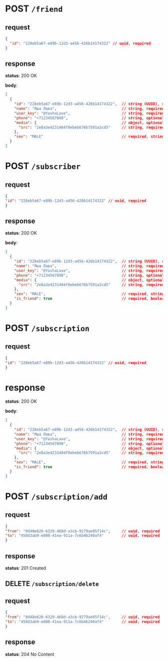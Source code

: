 # POST `/friend`

## request

```json
{
  "id": "228eb5a67-e89b-12d3-a456-426b14174322" // uuid, required
}
```

## response

**status**: 200 OK

**body**:

```json
[
  {
    "id": "228eb5a67-e89b-12d3-a456-426b14174322",  // string (UUID), required
    "name": "Яша Лава",                             // string, required
    "user_key": "@YashaLave",                       // string, required
    "phone": "+71234567890",                        // string, optional
    "media": {                                      // object, optional
      "src": "2e8a3e4231404f0ebeb676b7591a2cd5"     // string, required if media is present
    },
    "sex": "MALE"                                   // required, string. Возможные значения пока FEMALE/MALE
  }
]
```

# POST `/subscriber`

## request

```json
{
"id": "228eb5a67-e89b-12d3-a456-426b14174322" // uuid, required
}
```

## response

**status**: 200 OK

**body**:

```json
[
  {
    "id": "228eb5a67-e89b-12d3-a456-426b14174322",  // string (UUID), required
    "name": "Яша Лава",                             // string, required
    "user_key": "@YashaLave",                       // string, required
    "phone": "+71234567890",                        // string, optional
    "media": {                                      // object, optional
      "src": "2e8a3e4231404f0ebeb676b7591a2cd5"     // string, required if media is present
    },
    "sex": "MALE",                                  // required, string. Возможные значения пока FEMALE/MALE
    "is_friend": true                               // required, boolean
  }
]
```

# POST `/subscription`

## request

```json
{
"id": "228eb5a67-e89b-12d3-a456-426b14174322" // uuid, required
}
```

# response

**status**: 200 OK

**body**:

```json
[
  {
    "id": "228eb5a67-e89b-12d3-a456-426b14174322",  // string (UUID), required
    "name": "Яша Лава",                             // string, required
    "user_key": "@YashaLave",                       // string, required
    "phone": "+71234567890",                        // string, optional
    "media": {                                      // object, optional
      "src": "2e8a3e4231404f0ebeb676b7591a2cd5"     // string, required if media is present
    },
    "sex": "MALE",                                  // required, string. Возможные значения пока FEMALE/MALE
    "is_friend": true                               // required, boolean
  }
]
```


# POST `/subscription/add`

## request

```json
{
"from": "0d48e620-6329-468d-a3cb-9279ae05f14c",     // uuid, required
"to": "458d3ab9-e800-41ea-911a-7c6b4b240af4"        // uuid, required
}
```

## response

**status**: 201 Created

## DELETE `/subscription/delete`

## request

```json
{
"from": "0d48e620-6329-468d-a3cb-9279ae05f14c",     // uuid, required
"to": "458d3ab9-e800-41ea-911a-7c6b4b240af4"        // uuid, required
}
```

## response

**status**: 204 No Content